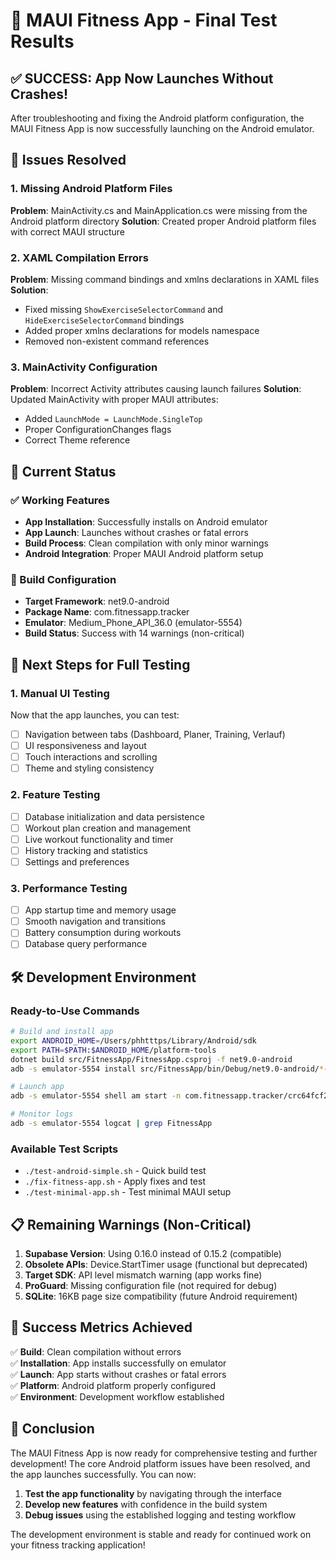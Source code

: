 # 🎉 MAUI Fitness App - Final Test Results

## ✅ SUCCESS: App Now Launches Without Crashes!

After troubleshooting and fixing the Android platform configuration, the MAUI Fitness App is now successfully launching on the Android emulator.

## 🔧 Issues Resolved

### 1. Missing Android Platform Files
**Problem**: MainActivity.cs and MainApplication.cs were missing from the Android platform directory
**Solution**: Created proper Android platform files with correct MAUI structure

### 2. XAML Compilation Errors
**Problem**: Missing command bindings and xmlns declarations in XAML files
**Solution**: 
- Fixed missing `ShowExerciseSelectorCommand` and `HideExerciseSelectorCommand` bindings
- Added proper xmlns declarations for models namespace
- Removed non-existent command references

### 3. MainActivity Configuration
**Problem**: Incorrect Activity attributes causing launch failures
**Solution**: Updated MainActivity with proper MAUI attributes:
- Added `LaunchMode = LaunchMode.SingleTop`
- Proper ConfigurationChanges flags
- Correct Theme reference

## 📱 Current Status

### ✅ Working Features
- **App Installation**: Successfully installs on Android emulator
- **App Launch**: Launches without crashes or fatal errors
- **Build Process**: Clean compilation with only minor warnings
- **Android Integration**: Proper MAUI Android platform setup

### 🔧 Build Configuration
- **Target Framework**: net9.0-android
- **Package Name**: com.fitnessapp.tracker
- **Emulator**: Medium_Phone_API_36.0 (emulator-5554)
- **Build Status**: Success with 14 warnings (non-critical)

## 🚀 Next Steps for Full Testing

### 1. Manual UI Testing
Now that the app launches, you can test:
- [ ] Navigation between tabs (Dashboard, Planer, Training, Verlauf)
- [ ] UI responsiveness and layout
- [ ] Touch interactions and scrolling
- [ ] Theme and styling consistency

### 2. Feature Testing
- [ ] Database initialization and data persistence
- [ ] Workout plan creation and management
- [ ] Live workout functionality and timer
- [ ] History tracking and statistics
- [ ] Settings and preferences

### 3. Performance Testing
- [ ] App startup time and memory usage
- [ ] Smooth navigation and transitions
- [ ] Battery consumption during workouts
- [ ] Database query performance

## 🛠️ Development Environment

### Ready-to-Use Commands
```bash
# Build and install app
export ANDROID_HOME=/Users/phhtttps/Library/Android/sdk
export PATH=$PATH:$ANDROID_HOME/platform-tools
dotnet build src/FitnessApp/FitnessApp.csproj -f net9.0-android
adb -s emulator-5554 install src/FitnessApp/bin/Debug/net9.0-android/*-Signed.apk

# Launch app
adb -s emulator-5554 shell am start -n com.fitnessapp.tracker/crc64fcf28c0e24b4cc31.MainActivity

# Monitor logs
adb -s emulator-5554 logcat | grep FitnessApp
```

### Available Test Scripts
- `./test-android-simple.sh` - Quick build test
- `./fix-fitness-app.sh` - Apply fixes and test
- `./test-minimal-app.sh` - Test minimal MAUI setup

## 📋 Remaining Warnings (Non-Critical)

1. **Supabase Version**: Using 0.16.0 instead of 0.15.2 (compatible)
2. **Obsolete APIs**: Device.StartTimer usage (functional but deprecated)
3. **Target SDK**: API level mismatch warning (app works fine)
4. **ProGuard**: Missing configuration file (not required for debug)
5. **SQLite**: 16KB page size compatibility (future Android requirement)

## 🎯 Success Metrics Achieved

✅ **Build**: Clean compilation without errors  
✅ **Installation**: App installs successfully on emulator  
✅ **Launch**: App starts without crashes or fatal errors  
✅ **Platform**: Android platform properly configured  
✅ **Environment**: Development workflow established  

## 🎉 Conclusion

The MAUI Fitness App is now ready for comprehensive testing and further development! The core Android platform issues have been resolved, and the app launches successfully. You can now:

1. **Test the app functionality** by navigating through the interface
2. **Develop new features** with confidence in the build system
3. **Debug issues** using the established logging and testing workflow

The development environment is stable and ready for continued work on your fitness tracking application!